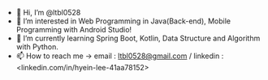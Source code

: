 - 👋 Hi, I’m @ltbl0528
- 👀 I’m interested in Web Programming in Java(Back-end), Mobile Programming with Android Studio!
- 🌱 I’m currently learning Spring Boot, Kotlin, Data Structure and Algorithm with Python.
- 📫 How to reach me -> email : ltbl0528@gmail.com / linkedin : <linkedin.com/in/hyein-lee-41aa78152>

<!---
ltbl0528/ltbl0528 is a ✨ special ✨ repository because its `README.md` (this file) appears on your GitHub profile.
You can click the Preview link to take a look at your changes.
--->
